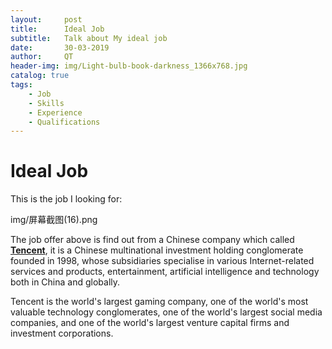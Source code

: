 ```yaml
---
layout:     post
title:      Ideal Job
subtitle:   Talk about My ideal job 
date:       30-03-2019
author:     QT
header-img: img/Light-bulb-book-darkness_1366x768.jpg 
catalog: true
tags:
    - Job
    - Skills
    - Experience 
    - Qualifications
---
```


# Ideal Job

This is the job I looking for:

img/屏幕截图(16).png

The job offer above is find out from a Chinese company which called [**Tencent**](https://join.qq.com/post.php?post=103&pid=1), it is a Chinese multinational investment holding conglomerate founded in 1998, whose subsidiaries specialise in various Internet-related services and products, entertainment, artificial intelligence and technology both in China and globally. 

Tencent is the world's largest gaming company, one of the world's most valuable technology conglomerates, one of the world's largest social media companies, and one of the world's largest venture capital firms and investment corporations.
